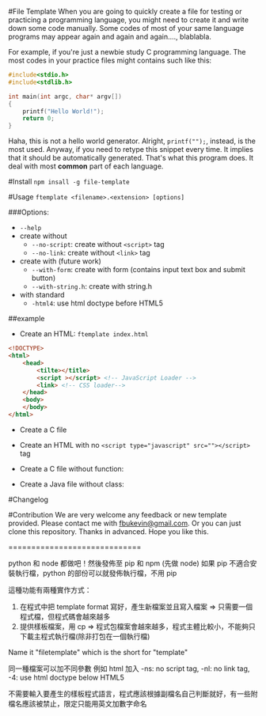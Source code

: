 #File Template
When you are going to quickly create a file for testing or practicing a programming language, you might need to create it and write down some code manually. Some codes of most of your same language programs may appear again and again and again...., blablabla.

For example, if you're just a newbie study C programming language. The most codes in your practice files might contains such like this:
```c
#include<stdio.h>
#include<stdlib.h>

int main(int argc, char* argv[])
{
	printf("Hello World!");
	return 0;
}
```

Haha, this is not a hello world generator. Alright, `printf("");`, instead, is the most used. Anyway, if you need to retype this snippet every time. It implies that it should be automatically generated. That's what this program does. It deal with most **common** part of each language.


#Install
`npm insall -g file-template`

#Usage
`ftemplate <filename>.<extension> [options]`

###Options:

* `--help`
* create without
	* `--no-script`: create without `<script>` tag
	* `--no-link`: create without `<link>` tag
* create with (future work)
	* `--with-form`: create with form (contains input text box and submit button)
	* `--with-string.h`: create with string.h
* with standard
	* `-html4`: use html doctype before HTML5	

##example

* Create an HTML:
`ftemplate index.html`

```html
<!DOCTYPE>
<html>
	<head>
		<tilte></title>
		<script ></script> <!-- JavaScript Loader -->
		<link> <!-- CSS loader-->
	</head>
	<body>		
	</body>
</html>
```

* Create a C file

* Create an HTML with no `<script type="javascript" src=""></script>` tag

* Create a C file without function:

* Create a Java file without class:

#Changelog

#Contribution
We are very welcome any feedback or new template provided. Please contact me with fbukevin@gmail.com. Or you can just clone this repository. Thanks in advanced. Hope you like this.


\=============================

python 和 node 都做吧！然後發佈至 pip 和 npm (先做 node)
如果 pip 不適合安裝執行檔，python 的部份可以就發佈執行檔，不用 pip

這種功能有兩種實作方式：
1. 在程式中把 template format 寫好，產生新檔案並且寫入檔案		=> 只需要一個程式檔，但程式碼會越來越多
2. 提供樣板檔案，用 cp => 程式包檔案會越來越多，程式主體比較小，不能夠只下載主程式執行檔(除非打包在一個執行檔)

Name it "filetemplate" which is the short for "template"

同一種檔案可以加不同參數
例如 html 加入 -ns: no script tag, -nl: no link tag, -4: use html doctype below HTML5

不需要輸入要產生的樣板程式語言，程式應該根據副檔名自己判斷就好，有一些附檔名應該被禁止，限定只能用英文加數字命名


